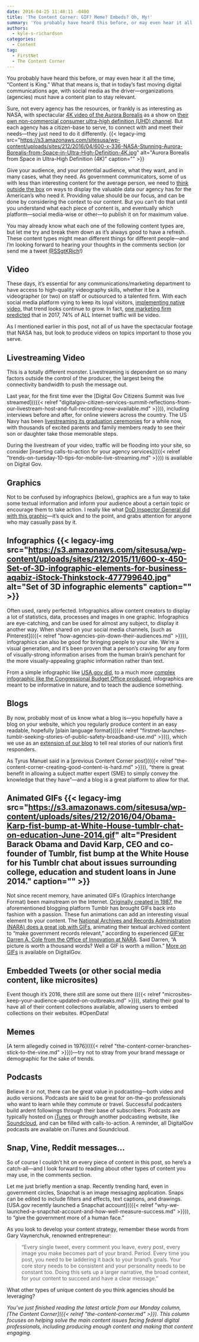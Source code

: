 ```yaml
---
date: 2016-04-25 11:48:11 -0400
title: 'The Content Corner: GIF? Meme? Embeds? Oh, My!'
summary: 'You probably have heard this before, or may even hear it all the time, &ldquo;Content is King.&rdquo; What that means is, that in today&rsquo;s fast moving digital communications age, with social media as the driver&mdash;organizations (agencies) must have a content plan to stay relevant. Sure, not every agency has the resources, or frankly is as'
authors:
  - kyle-s-richardson
categories:
  - Content
tag:
  - FirstNet
  - The Content Corner
---
```


You probably have heard this before, or may even hear it all the time, “Content is King.” What that means is, that in today’s fast moving digital communications age, with social media as the driver—organizations (agencies) must have a content plan to stay relevant.

Sure, not every agency has the resources, or frankly is as interesting as NASA, with spectacular [4K video of the Aurora Borealis](https://www.youtube.com/watch?v=PBJAR3-UvSQ&feature=youtu.be) as a show on [their own non-commercial consumer ultra-high definition (UHD) channel](https://www.nasa.gov/press-release/nasa-harmonic-launch-first-non-commercial-uhd-channel-in-north-america). But each agency has a citizen-base to serve, to connect with and meet their needs—they just need to do it differently. {{< legacy-img src="https://s3.amazonaws.com/sitesusa/wp-content/uploads/sites/212/2016/04/600-x-336-NASA-Stunning-Aurora-Borealis-from-Space-in-Ultra-High-Definition-4K.jpg" alt="Aurora Borealis from Space in Ultra-High Definition (4K)" caption="" >}} 

Give your audience, and your potential audience, what they want, and in many cases, what they need. As government communicators, some of us with less than interesting content for the average person, we need to [think outside the box](http://www.inc.com/matthew-swyers/5-steps-to-thinking-outside-of-the-box.html) on ways to display the valuable data our agency has for the American’s who need it. Providing value should be our focus, and can be done by considering the context to our content. But you can’t do that until you understand what each piece of content is, and eventually which platform—social media-wise or other—to publish it on for maximum value.

You may already know what each one of the following content types are, but let me try and break them down as it’s always good to have a refresh. These content types might mean different things for different people—and I’m looking forward to hearing your thoughts in the comments section (or send me a tweet [@SSgtKRich](https://twitter.com/SSgtKRich)!)

## Video

These days, it’s essential for any communications/marketing department to have access to high-quality videography skills, whether it be a videographer (or two) on staff or outsourced to a talented firm. With each social media platform vying to keep its loyal visitors, [implementing native video](http://blog.visual.ly/native-video/), that trend looks continue to grow. In fact, [one marketing firm predicted](http://syndacast.com/video-marketing-statistics-trends-2015) that in 2017, 74% of ALL Internet traffic will be video.

As I mentioned earlier in this post, not all of us have the spectacular footage that NASA has, but look to produce videos on topics important to those you serve.

## Livestreaming Video

This is a totally different monster. Livestreaming is dependent on so many factors outside the control of the producer, the largest being the connectivity bandwidth to push the message out.

Last year, for the first time ever the [Digital Gov Citizens Summit was live streamed](({{< relref "digitalgov-citizen-services-summit-reflections-from-our-livestream-host-and-full-recording-now-available.md" >}})), including interviews before and after, for online viewers across the country. The US Navy has been [livestreaming its graduation ceremonies](http://syndacast.com/video-marketing-statistics-trends-2015) for a while now, with thousands of excited parents and family members ready to see their son or daughter take those memorable steps.

During the livestream of your video, traffic will be flooding into your site, so consider [inserting calls-to-action for your agency services](({{< relref "trends-on-tuesday-10-tips-for-mobile-live-streaming.md" >}})) is available on Digital Gov.

## Graphics

Not to be confused by infographics (below), graphics are a fun way to take some textual information and inform your audience about a certain topic or encourage them to take action. I really like what [DoD Inspector General did with this graphic](https://www.flickr.com/photos/dodigmedia/14483863137/in/album-72157645312232457/)—it’s quick and to the point, and grabs attention for anyone who may casually pass by it.

## Infographics {{< legacy-img src="https://s3.amazonaws.com/sitesusa/wp-content/uploads/sites/212/2015/11/600-x-450-Set-of-3D-infographic-elements-for-business-aqabiz-iStock-Thinkstock-477799640.jpg" alt="Set of 3D infographic elements" caption="" >}} 

Often used, rarely perfected. Infographics allow content creators to display a lot of statistics, data, processes and images in one graphic. Infographics are eye-catching, and can be used for almost any subject, to display it another way. When shared on your social media channels, [such as Pinterest](({{< relref "how-agencies-pin-down-their-audiences.md" >}})), infographics can also be good for bringing people to your site. We’re a visual generation, and it&#8217;s been proven that a person’s craving for any form of visually-strong information arises from the human brain’s penchant for the more visually-appealing graphic information rather than text.

From a simple infographic like [USA.gov did](https://gsa-cmp-fileupload.s3.amazonaws.com/USA_Government_Branches_Infographic.png), to a much more [complex infographic like the Congressional Budget Office produced](https://www.cbo.gov/sites/default/files/cbofiles/new/budgetinfographic.png), infographics are meant to be informative in nature, and to teach the audience something.

## Blogs

By now, probably most of us know what a blog is—you hopefully have a blog on your website, which you regularly produce content in an easy readable, hopefully [plain language format](({{< relref "firstnet-launches-tumblr-seeking-stories-of-public-safety-broadband-use.md" >}})), which we use as an [extension of our blog](http://firstnet.gov/newsroom/blog) to tell real stories of our nation’s first responders.

As Tyrus Manuel said in a [previous Content Corner post](({{< relref "the-content-corner-creating-good-content-is-hard.md" >}})), “there is great benefit in allowing a subject matter expert (SME) to simply convey the knowledge that they have”—and a blog is a great platform to allow for that.

## Animated GIFs {{< legacy-img src="https://s3.amazonaws.com/sitesusa/wp-content/uploads/sites/212/2016/04/Obama-Karp-fist-bump-at-White-House-tumblr-chat-on-education-June-2014.gif" alt="President Barack Obama and David Karp, CEO and co-founder of Tumblr, fist bump at the White House for his Tumblr chat about issues surrounding college, education and student loans in June 2014." caption="" >}} 

Not since recent memory, have animated GIFs (Graphics Interchange Format) been mainstream on the Internet. [Originally created in 1987](http://www.dailydot.com/entertainment/gif-history-steve-wilhite-olia-lialina-interview/), the aforementioned blogging platform Tumblr has brought GIFs back into fashion with a passion. These fun animations can add an interesting visual element to your content. The [National Archives and Records Administration (NARA) does a great job with GIFs](http://usnatarchives.tumblr.com/), animating their textual archived content to “make government records relevant,” according to experienced [GIF’er Darren A. Cole from the Office of Innovation at NARA](http://todaysdocument.tumblr.com/tagged/gif). Said Darren, “A picture is worth a thousand words? Well a GIF is worth a million.” [More on GIFs](http://find.WHATEVER/search?utf8=%E2%9C%93&affiliate=digitalgov&query=GIF&commit=Search) is available on DigitalGov.

## Embedded Tweets (or other social media content, like microsites)

Event though it’s 2016, there still are some out there (({{< relref "microsites-keep-your-audience-updated-on-outbreaks.md" >}})), stating their goal to have all of their content collections available, allowing users to embed collections on their websites. #OpenData!

## Memes

[A term allegedly coined in 1976](({{< relref "the-content-corner-branches-stick-to-the-vine.md" >}}))—try not to stray from your brand message or demographic for the sake of trends.

## Podcasts

Believe it or not, there can be great value in podcasting—both video and audio versions. Podcasts are said to be great for on-the-go professionals who want to learn while they commute or travel. Successful podcasters build ardent followings through their base of subscribers. Podcasts are typically hosted on [iTunes](https://itunes.apple.com/us/podcast/digitalgov-podcast/id1042016789) or through another podcasting website, like [Soundcloud](https://soundcloud.com/digitalgov), and can be filled with calls-to-action. A reminder, all DigitalGov podcasts are available on iTunes and Soundcloud.

## Snap, Vine, Reddit messages…

So of course I couldn’t hit on every piece of content in this post, so here’s a catch-all—and I look forward to reading about other types of content you may use, in the comments section.

Let me just briefly mention a snap. Recently trending hard, even in government circles, Snapchat is an image messaging application. Snaps can be edited to include filters and effects, text captions, and drawings. [USA.gov recently launched a Snapchat account](({{< relref "why-we-launched-a-snapchat-account-and-how-well-measure-success.md" >}})), to “give the government more of a human face.”

As you look to develop your content strategy, remember these words from Gary Vaynerchuk, renowned entrepreneur:

> “Every single tweet, every comment you leave, every post, every image you make becomes part of your brand. Period. Every time you post, you need to be laddering it back to your brand’s goals. Your core story needs to be consistent and your personality needs to be constant too. Doing this sets up a larger narrative, the broad context, for your content to succeed and have a clear message.”

What other types of unique content do you think agencies should be leveraging?

_You’ve just finished reading the latest article from our Monday column, [The Content Corner]({{< relref "the-content-corner.md" >}}). This column focuses on helping solve the main content issues facing federal digital professionals, including producing enough content and making that content engaging._